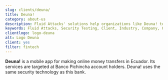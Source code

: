 ```yaml
---
slug: clients/deuna/
title: Deuna!
category: about-us
description: Fluid Attacks' solutions help organizations like Deuna! to identify security vulnerabilities in their systems and manage their attack surfaces.
keywords: Fluid Attacks, Security Testing, Client, Industry, Company, Organization, Pentesting, Ethical Hacking, Deuna
clientlogo: logo-deuna
alt: Logo Deuna
client: yes
filter: fintech
---
```


**Deuna!** is a mobile app
for making online money transfers in Ecuador.
Its services are targeted at Banco Pichincha account holders.
Deuna! uses the same security technology as this bank.
